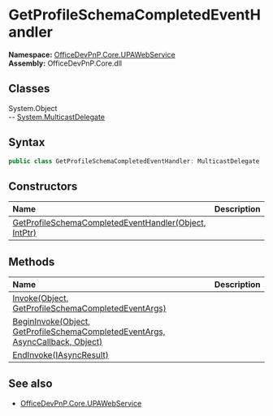 # GetProfileSchemaCompletedEventHandler
  

**Namespace:** [OfficeDevPnP.Core.UPAWebService](OfficeDevPnP.Core.UPAWebService.md)  
**Assembly:** OfficeDevPnP.Core.dll  
## Classes
System.Object  
-- [System.MulticastDelegate](System.MulticastDelegate.md)
## Syntax
```C#
public class GetProfileSchemaCompletedEventHandler: MulticastDelegate
```
## Constructors
|**Name**|**Description**|
|:-----|:-----|
| [GetProfileSchemaCompletedEventHandler(Object, IntPtr)](GetProfileSchemaCompletedEventHandlerconstructor1details.md) | 
## Methods
|**Name**|**Description**|
|:-----|:-----|
| [Invoke(Object, GetProfileSchemaCompletedEventArgs)](GetProfileSchemaCompletedEventHandlerInvokeObjectGetProfileSchemaCompletedEventArgs.md) | 
| [BeginInvoke(Object, GetProfileSchemaCompletedEventArgs, AsyncCallback, Object)](GetProfileSchemaCompletedEventHandlerBeginInvokeObjectGetProfileSchemaCompletedEventArgsAsyncCallbackObject.md) | 
| [EndInvoke(IAsyncResult)](GetProfileSchemaCompletedEventHandlerEndInvokeIAsyncResult.md) | 
## See also
- [OfficeDevPnP.Core.UPAWebService](OfficeDevPnP.Core.UPAWebService.md)
